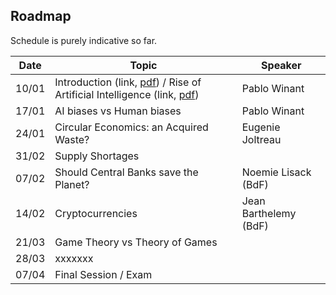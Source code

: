 ## Roadmap

Schedule is purely indicative so far.

| Date  | Topic                                              | Speaker                 |
| ----- | -------------------------------------------------- | ----------------------- |
| 10/01 | Introduction  (link, [pdf](https://github.com/albop/tie/raw/slides/index.pdf)) / Rise of Artificial Intelligence (link, [pdf](https://github.com/albop/tie/raw/slides/session_1.pdf)) | Pablo Winant            |
| 17/01 | AI biases vs Human biases                          | Pablo Winant            |
| 24/01 | Circular Economics: an Acquired Waste?             |  Eugenie Joltreau       |
| 31/02 | Supply Shortages                                   |                         |
| 07/02 | Should Central Banks save the Planet?              |  Noemie Lisack  (BdF)   |
| 14/02 | Cryptocurrencies                                   |  Jean Barthelemy (BdF)  |
| 21/03 |  Game Theory vs Theory of Games                    |                         |
| 28/03 |           xxxxxxx                                  |                         |
| 07/04 |  Final Session / Exam                              |                         |

